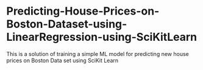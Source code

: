 # Predicting-House-Prices-on-Boston-Dataset-using-LinearRegression-using-SciKitLearn
This is a solution of training a simple ML model for predicting new house prices on Boston Data set using SciKit Learn
